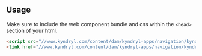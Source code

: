 <!---usage.md--->

## Usage

Make sure to include the web component bundle and css within the `<head>` section of your html.

```html
<script src="//www.kyndryl.com/content/dam/kyndryl-apps/navigation/kyndryl-web-components.bundle.js"></script>
<link href="//www.kyndryl.com/content/dam/kyndryl-apps/navigation/kyndryl-web-components.css" rel="stylesheet" />
```

